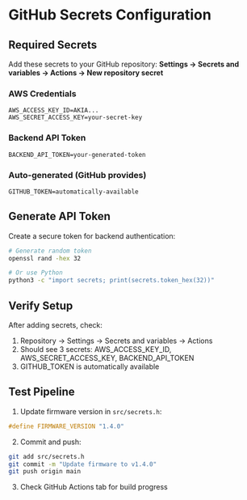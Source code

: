 # GitHub Secrets Configuration

## Required Secrets

Add these secrets to your GitHub repository:
**Settings → Secrets and variables → Actions → New repository secret**

### AWS Credentials
```
AWS_ACCESS_KEY_ID=AKIA...
AWS_SECRET_ACCESS_KEY=your-secret-key
```

### Backend API Token
```
BACKEND_API_TOKEN=your-generated-token
```

### Auto-generated (GitHub provides)
```
GITHUB_TOKEN=automatically-available
```

## Generate API Token

Create a secure token for backend authentication:

```bash
# Generate random token
openssl rand -hex 32

# Or use Python
python3 -c "import secrets; print(secrets.token_hex(32))"
```

## Verify Setup

After adding secrets, check:
1. Repository → Settings → Secrets and variables → Actions
2. Should see 3 secrets: AWS_ACCESS_KEY_ID, AWS_SECRET_ACCESS_KEY, BACKEND_API_TOKEN
3. GITHUB_TOKEN is automatically available

## Test Pipeline

1. Update firmware version in `src/secrets.h`:
```cpp
#define FIRMWARE_VERSION "1.4.0"
```

2. Commit and push:
```bash
git add src/secrets.h
git commit -m "Update firmware to v1.4.0"
git push origin main
```

3. Check GitHub Actions tab for build progress